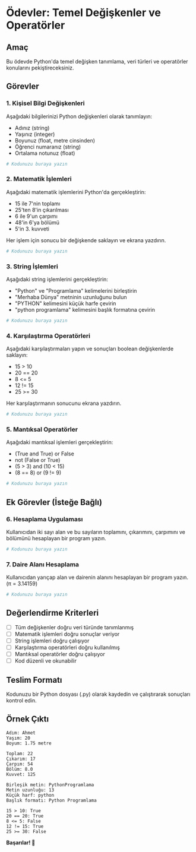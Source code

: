 # Ödevler: Temel Değişkenler ve Operatörler

## Amaç
Bu ödevde Python'da temel değişken tanımlama, veri türleri ve operatörler konularını pekiştireceksiniz.

## Görevler

### 1. Kişisel Bilgi Değişkenleri
Aşağıdaki bilgilerinizi Python değişkenleri olarak tanımlayın:
- Adınız (string)
- Yaşınız (integer)
- Boyunuz (float, metre cinsinden)
- Öğrenci numaranız (string)
- Ortalama notunuz (float)

```python
# Kodunuzu buraya yazın
```

### 2. Matematik İşlemleri
Aşağıdaki matematik işlemlerini Python'da gerçekleştirin:
- 15 ile 7'nin toplamı
- 25'ten 8'in çıkarılması
- 6 ile 9'un çarpımı
- 48'in 6'ya bölümü
- 5'in 3. kuvveti

Her işlem için sonucu bir değişkende saklayın ve ekrana yazdırın.

```python
# Kodunuzu buraya yazın
```

### 3. String İşlemleri
Aşağıdaki string işlemlerini gerçekleştirin:
- "Python" ve "Programlama" kelimelerini birleştirin
- "Merhaba Dünya" metninin uzunluğunu bulun
- "PYTHON" kelimesini küçük harfe çevirin
- "python programlama" kelimesini başlık formatına çevirin

```python
# Kodunuzu buraya yazın
```

### 4. Karşılaştırma Operatörleri
Aşağıdaki karşılaştırmaları yapın ve sonuçları boolean değişkenlerde saklayın:
- 15 > 10
- 20 == 20
- 8 <= 5
- 12 != 15
- 25 >= 30

Her karşılaştırmanın sonucunu ekrana yazdırın.

```python
# Kodunuzu buraya yazın
```

### 5. Mantıksal Operatörler
Aşağıdaki mantıksal işlemleri gerçekleştirin:
- (True and True) or False
- not (False or True)
- (5 > 3) and (10 < 15)
- (8 == 8) or (9 != 9)

```python
# Kodunuzu buraya yazın
```

## Ek Görevler (İsteğe Bağlı)

### 6. Hesaplama Uygulaması
Kullanıcıdan iki sayı alan ve bu sayıların toplamını, çıkarımını, çarpımını ve bölümünü hesaplayan bir program yazın.

```python
# Kodunuzu buraya yazın
```

### 7. Daire Alanı Hesaplama
Kullanıcıdan yarıçap alan ve dairenin alanını hesaplayan bir program yazın. (π = 3.14159)

```python
# Kodunuzu buraya yazın
```

## Değerlendirme Kriterleri

- [ ] Tüm değişkenler doğru veri türünde tanımlanmış
- [ ] Matematik işlemleri doğru sonuçlar veriyor
- [ ] String işlemleri doğru çalışıyor
- [ ] Karşılaştırma operatörleri doğru kullanılmış
- [ ] Mantıksal operatörler doğru çalışıyor
- [ ] Kod düzenli ve okunabilir

## Teslim Formatı
Kodunuzu bir Python dosyası (.py) olarak kaydedin ve çalıştırarak sonuçları kontrol edin.

## Örnek Çıktı
```
Adım: Ahmet
Yaşım: 20
Boyum: 1.75 metre

Toplam: 22
Çıkarım: 17
Çarpım: 54
Bölüm: 8.0
Kuvvet: 125

Birleşik metin: PythonProgramlama
Metin uzunluğu: 13
Küçük harf: python
Başlık formatı: Python Programlama

15 > 10: True
20 == 20: True
8 <= 5: False
12 != 15: True
25 >= 30: False
```

**Başarılar! 🚀** 